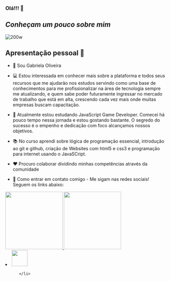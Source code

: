### Olá!!! 👋
## *Conheçam um pouco sobre mim*
![200w](https://user-images.githubusercontent.com/111095992/203682405-25ee5fd8-104d-4666-8144-9c330105b0a4.gif)



## Apresentação pessoal :woman:

- :wave: Sou Gabriela Oliveira 
- 💻 Estou interessada em conhecer mais sobre a plataforma e todos seus recursos que me ajudarão nos estudos servindo como uma base de conhecimentos para me profissionalizar na área de tecnologia sempre me atualizando, e quem sabe poder futuramente ingressar no mercado de trabalho que está em alta, crescendo cada vez mais onde muitas empresas buscam capacitação.
- :eyes: Atualmente estou estudando JavaScript Game Developer. Comecei há pouco tempo nessa jornada e estou gostando bastante. O segredo do sucesso é o empenho e dedicação com foco alcançamos nossos objetivos.
- 📚 No curso aprendi sobre lógica de programação essencial, introdução ao git e github, criação de Websites com html5 e css3 e programação para internet usando o JavaSCript. 
- :heart: Procuro colaborar dividindo minhas competências através da comunidade
- 🔗 Como entrar em contato comigo - Me sigam nas redes sociais! Seguem os links abaixo:





          
  <div>
<a href="https://github.com/Gabi-Oli">
<img height="180em" src="https://github-readme-stats.vercel.app/api/top-langs/?username=Gabi-Oli&layout=compact&langs_count=7&theme=dracula"/>
<img height="180em" src="https://github-readme-stats.vercel.app/api?username=Gabi-Oli&show_icons=true&theme=dracula&include_all_commits=true&count_private=true"/>
</div> 
          
<li>
          <a href= "https://www.linkedin.com/in/gabriela-oliveira-b314ba21a">
             <img src= "https://www.aokisistemas.com.br/wp-content/uploads/2020/01/logo-linkedin-square.jpg" widht="50" height="50">
          </a>
         
          </li>
